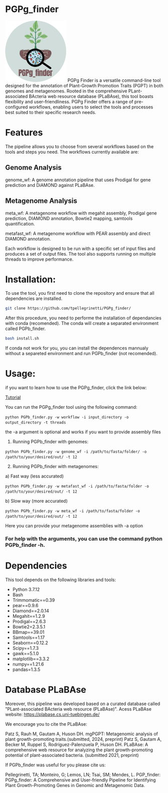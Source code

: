 # PGPg_finder
![My Image](README/logo.png)
PGPg Finder is a versatile command-line tool designed for the annotation of Plant-Growth Promotion Traits (PGPT) in both genomes and metagenomes. Rooted in the comprehensive PLant-associated BActeria web resource database (PLaBAse), this tool boasts flexibility and user-friendliness. PGPg Finder offers a range of pre-configured workflows, enabling users to select the tools and processes best suited to their specific research needs.


# Features
The pipeline allows you to choose from several workflows based on the tools and steps you need. The workflows currently available are:

## Genome Analysis
genome_wf: A genome annotation pipeline that uses Prodigal for gene prediction and DiAMOND against PLaBAse.

## Metagenome Analysis
meta_wf: A metagenome workflow with megahit assembly, Prodigal gene prediction, DIAMOND annotation, Bowtie2 mapping, samtools quantification.  

metafast_wf: A metagenome workflow with PEAR assembly and direct DIAMOND annotation.


Each workflow is designed to be run with a specific set of input files and produces a set of output files. The tool also supports running on multiple threads to improve performance.


# Installation:

To use the tool, you first need to clone the repository and ensure that all dependencies are installed.
```bash
git clone https://github.com/tpellegrinetti/PGPg_finder/
```
After this procedure, you need to performe the installation of dependancies with conda (recomended).
The conda will create a separated environment called PGPb_finder.
```bash
bash install.sh
```
If conda not work for you, you can install the dependences mannualy without a separeted environment and run PGPb_finder (not recomended).

# Usage:

if you want to learn how to use the PGPg_finder, click the link below:

[Tutorial](https://github.com/tpellegrinetti/PGPg_finder/blob/main/Tutorial.md)


You can run the PGPg_finder tool using the following command:

`python PGPb_finder.py -w workflow -i input_directory -o output_directory -t threads`

the -a argument is optional and works if you want to provide assembly files


1) Running PGPb_finder with genomes:

`python PGPb_finder.py -w genome_wf -i /path/to/fasta/folder/ -o /path/to/your/desired/out/ -t 12`


2) Running PGPb_finder with metagenomes:
 
a) Fast way (less accurated)

`python PGPb_finder.py -w metafast_wf -i /path/to/fasta/folder -o /path/to/your/desired/out/ -t 12`

b) Slow way (more accurated) 

`python PGPb_finder.py -w meta_wf -i /path/to/fasta/folder -o /path/to/your/desired/out/ -t 12`

Here you can provide your metagenome assemblies with -a option

### For help with the arguments, you can use the command python PGPb_finder -h. ###

# Dependencies
This tool depends on the following libraries and tools:

* Python 3.7.12
* Bash
* Trimmomatic==0.39
* pear==0.9.6
* Diamond==2.0.14
* Megahit==1.2.9
* Prodigal==2.6.3
* Bowtie2=2.3.5.1
* BBmap==39.01
* Samtools==1.17
* Seaborn==0.12.2
* Scipy==1.7.3
* gawk==5.1.0
* matplotlib==3.3.2
* numpy==1.21.6
* pandas=1.3.5  

# Database PLaBAse
Moreover, this pipeline was developed based on a curated database called "PLant-associated BActeria web resource (PLaBAse)".
Acess PLaBAse website: https://plabase.cs.uni-tuebingen.de/

We encourage you to cite the PLaBAse:

Patz S, Rauh M, Gautam A, Huson DH. mgPGPT: Metagenomic analysis of plant growth-promoting traits.(submitted, 2024, preprint)
Patz S, Gautam A, Becker M, Ruppel S, Rodríguez-Palenzuela P, Huson DH. PLaBAse: A comprehensive web resource for analyzing the plant growth-promoting potential of plant-associated bacteria. (submitted 2021, preprint)

If PGPb_finder was useful for you please cite us:

Pellegrinetti, TA; Monteiro, G; Lemos, LN; Tsai, SM; Mendes, L. PGP_finder: PGPg_finder: A Comprehensive and User-friendly Pipeline for Identifying Plant Growth-Promoting Genes in Genomic and Metagenomic Data. 
